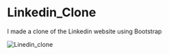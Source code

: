 # Linkedin_Clone
 I made a clone of the  Linkedin website using Bootstrap

![Linedin_clone](https://github.com/user-attachments/assets/86cb0a37-00ba-4aac-9fdf-fe67b769eac3)
